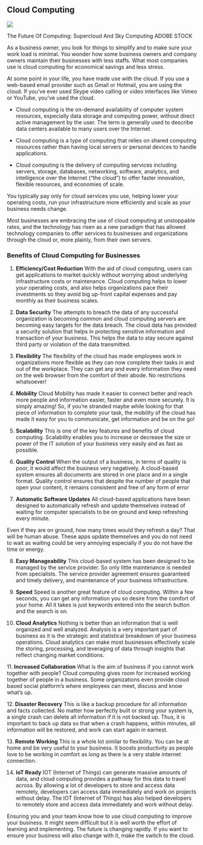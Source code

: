 ## Cloud Computing

<img src="https://github.com/RaviTambade/SDM/blob/main/images/CloudComputing/Cloud.webp"/>

<p>The Future Of Computing: Supercloud And Sky Computing ADOBE STOCK</P>
As a business owner, you look for things to simplify and to make sure your work load is minimal. You wonder how some business owners and company owners maintain their businesses with less staffs. What most companies use is cloud computing for economical savings and less stress.

At some point in your life, you have made use with the cloud. If you use a web-based email provider such as Gmail or Hotmail, you are using the cloud. If you’ve ever used Skype video calling or video interfaces like Vimeo or YouTube, you’ve used the cloud.

* Cloud computing is the on-demand availability of computer system resources, especially data storage and computing power, without direct active management by the user. The term is generally used to describe data centers available to many users over the Internet.

* Cloud computing is a type of computing that relies on shared computing resources rather than having local servers or personal devices to handle applications.

* Cloud computing is the delivery of computing services including servers, storage, databases, networking, software, analytics, and intelligence over the Internet (“the cloud”) to offer faster innovation, flexible resources, and economies of scale.

You typically pay only for cloud services you use, helping lower your operating costs, run your infrastructure more efficiently and scale as your business needs change.


Most businesses are embracing the use of cloud computing at unstoppable rates, and the technology has risen as a new paradigm that has allowed technology companies to offer services to businesses and organizations through the cloud or, more plainly, from their own servers.

### Benefits of Cloud Computing for Businesses

1. <b>Efficiency/Cost Reduction</b>
With the aid of cloud computing, users can get applications to market quickly without worrying about underlying infrastructure costs or maintenance. Cloud computing helps to lower your operating costs, and also helps organizations pace their investments so they avoid big up-front capital expenses and pay monthly as their business scales.

2. <b>Data Security</b>
The attempts to breach the data of any successful organization is becoming common and cloud computing servers are becoming easy targets for the data breach.
The cloud data has provided a security solution that helps in protecting sensitive information and transaction of your business. This helps the data to stay secure against third party or violation of the data transmitted.

3. <b>Flexibility</b>
The flexibility of the cloud has made employees work in organizations more flexible as they can now complete their tasks in and out of the workplace. They can get any and every information they need on the web browser from the comfort of their abode. No restrictions whatsoever!

4. <b>Mobility</b>
Cloud Mobility has made it easier to connect better and reach more people and information easier, faster and even more securely. It is simply amazing! So, if you’re stranded maybe while looking for that piece of information to complete your task, the mobility of the cloud has made it easy for you to communicate, get information and be on the go!

5. <b>Scalability</b>
This is one of the key features and benefits of cloud computing. Scalability enables you to increase or decrease the size or power of the IT solution of your business very easily and as fast as possible.

6. <b>Quality Control</b>
When the output of a business, in terms of quality is poor, it would affect the business very negatively. A cloud-based system ensures all documents are stored in one place and in a single format. Quality control ensures that despite the number of people that open your content, it remains consistent and free of any form of error

7. <b>Automatic Software Updates</b>
All cloud-based applications have been designed to automatically refresh and update themselves instead of waiting for computer specialists to be on ground and keep refreshing every minute.

Even if they are on ground, how many times would they refresh a day? That will be human abuse. These apps update themselves and you do not need to wait as waiting could be very annoying especially if you do not have the time or energy.

8. <b>Easy Manageability</b>
This cloud-based system has been designed to be managed by the service provider. So only little maintenance is needed from specialists. The service provider agreement ensures guaranteed and timely delivery, and maintenance of your business infrastructure.

9. <b>Speed</b>
Speed is another great feature of cloud computing. Within a few seconds, you can get any information you so desire from the comfort of your home. All it takes is just keywords entered into the search button and the search is on.

10. <b>Cloud Analytics</b>
Nothing is better than an information that is well organized and well analyzed. Analysis is a very important part of business as it is the strategic and statistical breakdown of your business operations. Cloud analytics can make most businesses effectively scale the storing, processing, and leveraging of data through insights that reflect changing market conditions.

11.<b> Increased Collaboration</b>
What is the aim of business if you cannot work together with people? Cloud computing gives room for increased working together of people in a business. Some organizations even provide cloud based social platform’s where employees can meet, discuss and know what’s up.

12.<b> Disaster Recovery</b>
This is like a backup procedure for all information and facts collected. No matter how perfectly built or strong your system is, a single crash can delete all information if it is not backed up. Thus, it is important to back up data so that when a crash happens, within minutes, all information will be restored, and work can start again in earnest.

13.<b> Remote Working</b>
This is a whole lot similar to flexibility. You can be at home and be very useful to your business. It boosts productivity as people love to be working in comfort as long as there is a very stable internet connection.

14. <b>IoT Ready</b>
IOT (Internet of Things) can generate massive amounts of data, and cloud computing provides a pathway for this data to travel across. By allowing a lot of developers to store and access data remotely, developers can access data immediately and work on projects without delay. The IOT (Internet of Things) has also helped developers to remotely store and access data immediately and work without delay.

Ensuring you and your team know how to use cloud computing to improve your business. It might seem difficult but it is well worth the effort of learning and implementing. The future is changing rapidly.  If you want to ensure your business will also change with it, make the switch to the cloud.
